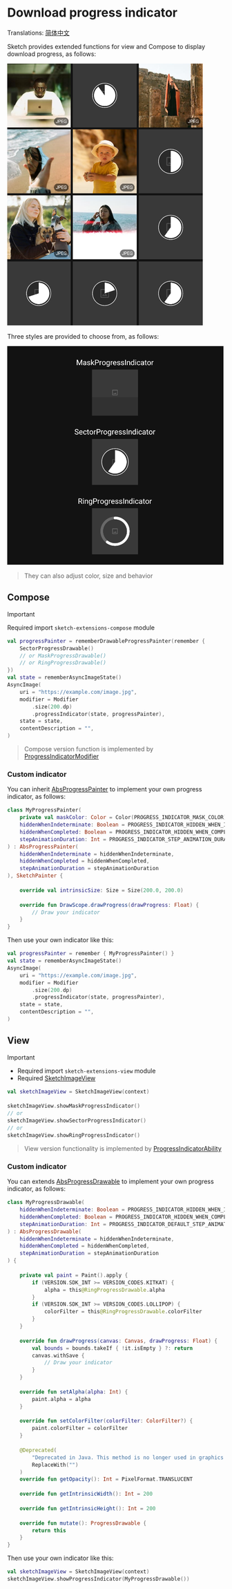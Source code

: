 # Download progress indicator

Translations: [简体中文](progress_indicator_zh.md)

Sketch provides extended functions for view and Compose to display download progress, as follows:

![sample_progress_indicator.png](../res/sample_progress_indicator.png)

Three styles are provided to choose from, as follows:

![sample_progress_drawable.png](../res/sample_progress_drawable.png)

> They can also adjust color, size and behavior

## Compose

> [!IMPORTANT]
> Required import `sketch-extensions-compose` module

```kotlin
val progressPainter = rememberDrawableProgressPainter(remember {
    SectorProgressDrawable()
    // or MaskProgressDrawable()
    // or RingProgressDrawable()
})
val state = rememberAsyncImageState()
AsyncImage(
    uri = "https://example.com/image.jpg",
    modifier = Modifier
        .size(200.dp)
        .progressIndicator(state, progressPainter),
    state = state,
    contentDescription = "",
)
```

> Compose version function is implemented by [ProgressIndicatorModifier]

### Custom indicator

You can inherit [AbsProgressPainter] to implement your own progress indicator, as follows:

```kotlin
class MyProgressPainter(
    private val maskColor: Color = Color(PROGRESS_INDICATOR_MASK_COLOR),
    hiddenWhenIndeterminate: Boolean = PROGRESS_INDICATOR_HIDDEN_WHEN_INDETERMINATE,
    hiddenWhenCompleted: Boolean = PROGRESS_INDICATOR_HIDDEN_WHEN_COMPLETED,
    stepAnimationDuration: Int = PROGRESS_INDICATOR_STEP_ANIMATION_DURATION,
) : AbsProgressPainter(
    hiddenWhenIndeterminate = hiddenWhenIndeterminate,
    hiddenWhenCompleted = hiddenWhenCompleted,
    stepAnimationDuration = stepAnimationDuration
), SketchPainter {

    override val intrinsicSize: Size = Size(200.0, 200.0)

    override fun DrawScope.drawProgress(drawProgress: Float) {
        // Draw your indicator
    }
}
```

Then use your own indicator like this:

```kotlin
val progressPainter = remember { MyProgressPainter() }
val state = rememberAsyncImageState()
AsyncImage(
    uri = "https://example.com/image.jpg",
    modifier = Modifier
        .size(200.dp)
        .progressIndicator(state, progressPainter),
    state = state,
    contentDescription = "",
)
```

## View

> [!IMPORTANT]
> * Required import `sketch-extensions-view` module
> * Required [SketchImageView]

```kotlin
val sketchImageView = SketchImageView(context)

sketchImageView.showMaskProgressIndicator()
// or
sketchImageView.showSectorProgressIndicator()
// or
sketchImageView.showRingProgressIndicator()
```

> View version functionality is implemented by [ProgressIndicatorAbility]

### Custom indicator

You can extends [AbsProgressDrawable] to implement your own progress indicator, as follows:

```kotlin
class MyProgressDrawable(
    hiddenWhenIndeterminate: Boolean = PROGRESS_INDICATOR_HIDDEN_WHEN_INDETERMINATE,
    hiddenWhenCompleted: Boolean = PROGRESS_INDICATOR_HIDDEN_WHEN_COMPLETED,
    stepAnimationDuration: Int = PROGRESS_INDICATOR_DEFAULT_STEP_ANIMATION_DURATION,
) : AbsProgressDrawable(
    hiddenWhenIndeterminate = hiddenWhenIndeterminate,
    hiddenWhenCompleted = hiddenWhenCompleted,
    stepAnimationDuration = stepAnimationDuration
) {

    private val paint = Paint().apply {
        if (VERSION.SDK_INT >= VERSION_CODES.KITKAT) {
            alpha = this@RingProgressDrawable.alpha
        }
        if (VERSION.SDK_INT >= VERSION_CODES.LOLLIPOP) {
            colorFilter = this@RingProgressDrawable.colorFilter
        }
    }

    override fun drawProgress(canvas: Canvas, drawProgress: Float) {
        val bounds = bounds.takeIf { !it.isEmpty } ?: return
        canvas.withSave {
            // Draw your indicator
        }
    }

    override fun setAlpha(alpha: Int) {
        paint.alpha = alpha
    }

    override fun setColorFilter(colorFilter: ColorFilter?) {
        paint.colorFilter = colorFilter
    }

    @Deprecated(
        "Deprecated in Java. This method is no longer used in graphics optimizations",
        ReplaceWith("")
    )
    override fun getOpacity(): Int = PixelFormat.TRANSLUCENT

    override fun getIntrinsicWidth(): Int = 200

    override fun getIntrinsicHeight(): Int = 200

    override fun mutate(): ProgressDrawable {
        return this
    }
}
```

Then use your own indicator like this:

```kotlin
val sketchImageView = SketchImageView(context)
sketchImageView.showProgressIndicator(MyProgressDrawable())
```

[SketchImageView]: ../../sketch-extensions-view/src/main/kotlin/com/github/panpf/sketch/SketchImageView.kt

[ProgressIndicatorAbility]: ../../sketch-extensions-view/src/main/kotlin/com/github/panpf/sketch/ability/MimeTypeLogoAbility.kt

[AbsProgressDrawable]: ../../sketch-extensions-core/src/androidMain/kotlin/com/github/panpf/sketch/drawable/internal/AbsProgressDrawable.kt

[ProgressIndicatorModifier]: ../../sketch-extensions-compose/src/commonMain/kotlin/com/github/panpf/sketch/ability/ProgressIndicatorModifier.kt

[AbsProgressPainter]: ../../sketch-extensions-compose/src/commonMain/kotlin/com/github/panpf/sketch/painter/internal/AbsProgressPainter.kt